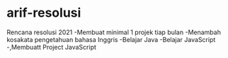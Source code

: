 # arif-resolusi
Rencana resolusi 2021
-Membuat minimal 1 projek tiap bulan
-Menambah kosakata pengetahuan bahasa Inggris
-Belajar Java
-Belajar JavaScript
-,Membuatt Project JavaScript

